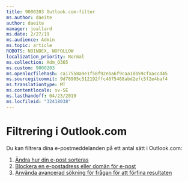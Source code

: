 ```yaml
---
title: 9000203 Outlook.com-filter
ms.author: daeite
author: daeite
manager: joallard
ms.date: 2/27/19
ms.audience: Admin
ms.topic: article
ROBOTS: NOINDEX, NOFOLLOW
localization_priority: Normal
ms.collection: Adm_O365
ms.custom: 9000203
ms.openlocfilehash: ca17558a9e1f58f92eba6f9caa18b59cfaaccd45
ms.sourcegitcommit: 9d78905c512192ffc4675468abd2efc5f2e4baf4
ms.translationtype: MT
ms.contentlocale: sv-SE
ms.lasthandoff: 04/23/2019
ms.locfileid: "32418038"
---
```

# <a name="filtering-in-outlookcom"></a>Filtrering i Outlook.com

Du kan filtrera dina e-postmeddelanden på ett antal sätt i Outlook.com:

1. [Ändra hur din e-post sorteras](https://support.office.com/article/e650ae23-b558-4fbf-bdd1-73268f6852b7)
2. [Blockera en e-postadress eller domän för e-post](https://support.office.com/article/afba1c94-77bb-4f50-8b85-057cf52f4d5e)
3. [Använda avancerad sökning för frågan för att förfina resultaten](https://support.office.com/article/88108edf-028e-4306-b87e-7400bbb40aa7)